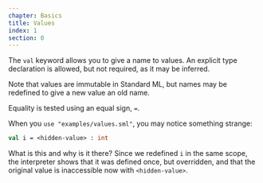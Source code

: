 ```yaml
---
chapter: Basics
title: Values
index: 1
section: 0
---
```


The `val` keyword allows you to give a name to values. An explicit type declaration is allowed, but not required, as it may be inferred.

Note that values are immutable in Standard ML, but names may be redefined to give a new value an old name.

Equality is tested using an equal sign, `=`.

When you `use "examples/values.sml"`, you may notice something strange:

```sml
val i = <hidden-value> : int
```

What is this and why is it there? Since we redefined `i` in the same scope, the interpreter shows that it was defined once, but overridden, and that the original value is inaccessible now with `<hidden-value>`.
